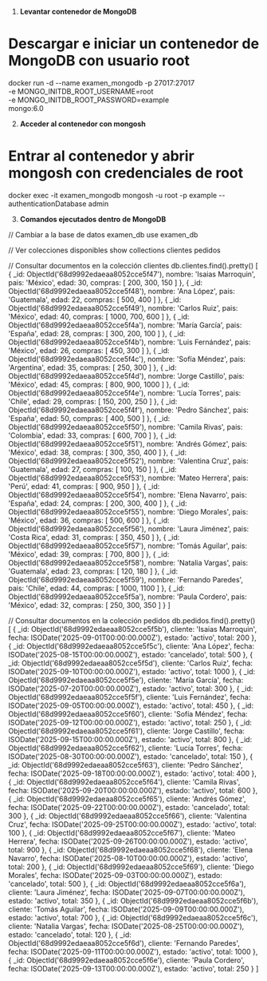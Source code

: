 1. **Levantar contenedor de MongoDB**

# Descargar e iniciar un contenedor de MongoDB con usuario root
docker run -d --name examen_mongodb -p 27017:27017 \
  -e MONGO_INITDB_ROOT_USERNAME=root \
  -e MONGO_INITDB_ROOT_PASSWORD=example \
  mongo:6.0


2. **Acceder al contenedor con mongosh**

# Entrar al contenedor y abrir mongosh con credenciales de root
docker exec -it examen_mongodb mongosh -u root -p example --authenticationDatabase admin


3. **Comandos ejecutados dentro de MongoDB**

// Cambiar a la base de datos examen_db
use examen_db

// Ver colecciones disponibles
show collections
clientes
pedidos

// Consultar documentos en la colección clientes
db.clientes.find().pretty()
[
  {
    _id: ObjectId('68d9992edaeaa8052cce5f47'),
    nombre: 'Isaias Marroquin',
    pais: 'México',
    edad: 30,
    compras: [ 200, 300, 150 ]
  },
  {
    _id: ObjectId('68d9992edaeaa8052cce5f48'),
    nombre: 'Ana López',
    pais: 'Guatemala',
    edad: 22,
    compras: [ 500, 400 ]
  },
  {
    _id: ObjectId('68d9992edaeaa8052cce5f49'),
    nombre: 'Carlos Ruiz',
    pais: 'México',
    edad: 40,
    compras: [ 1000, 700, 600 ]
  },
  {
    _id: ObjectId('68d9992edaeaa8052cce5f4a'),
    nombre: 'María García',
    pais: 'España',
    edad: 28,
    compras: [ 300, 200, 100 ]
  },
  {
    _id: ObjectId('68d9992edaeaa8052cce5f4b'),
    nombre: 'Luis Fernández',
    pais: 'México',
    edad: 26,
    compras: [ 450, 300 ]
  },
  {
    _id: ObjectId('68d9992edaeaa8052cce5f4c'),
    nombre: 'Sofía Méndez',
    pais: 'Argentina',
    edad: 35,
    compras: [ 250, 300 ]
  },
  {
    _id: ObjectId('68d9992edaeaa8052cce5f4d'),
    nombre: 'Jorge Castillo',
    pais: 'México',
    edad: 45,
    compras: [ 800, 900, 1000 ]
  },
  {
    _id: ObjectId('68d9992edaeaa8052cce5f4e'),
    nombre: 'Lucía Torres',
    pais: 'Chile',
    edad: 29,
    compras: [ 150, 200, 250 ]
  },
  {
    _id: ObjectId('68d9992edaeaa8052cce5f4f'),
    nombre: 'Pedro Sánchez',
    pais: 'España',
    edad: 50,
    compras: [ 400, 500 ]
  },
  {
    _id: ObjectId('68d9992edaeaa8052cce5f50'),
    nombre: 'Camila Rivas',
    pais: 'Colombia',
    edad: 33,
    compras: [ 600, 700 ]
  },
  {
    _id: ObjectId('68d9992edaeaa8052cce5f51'),
    nombre: 'Andrés Gómez',
    pais: 'México',
    edad: 38,
    compras: [ 300, 350, 400 ]
  },
  {
    _id: ObjectId('68d9992edaeaa8052cce5f52'),
    nombre: 'Valentina Cruz',
    pais: 'Guatemala',
    edad: 27,
    compras: [ 100, 150 ]
  },
  {
    _id: ObjectId('68d9992edaeaa8052cce5f53'),
    nombre: 'Mateo Herrera',
    pais: 'Perú',
    edad: 41,
    compras: [ 900, 950 ]
  },
  {
    _id: ObjectId('68d9992edaeaa8052cce5f54'),
    nombre: 'Elena Navarro',
    pais: 'España',
    edad: 24,
    compras: [ 200, 300, 400 ]
  },
  {
    _id: ObjectId('68d9992edaeaa8052cce5f55'),
    nombre: 'Diego Morales',
    pais: 'México',
    edad: 36,
    compras: [ 500, 600 ]
  },
  {
    _id: ObjectId('68d9992edaeaa8052cce5f56'),
    nombre: 'Laura Jiménez',
    pais: 'Costa Rica',
    edad: 31,
    compras: [ 350, 450 ]
  },
  {
    _id: ObjectId('68d9992edaeaa8052cce5f57'),
    nombre: 'Tomás Aguilar',
    pais: 'México',
    edad: 39,
    compras: [ 700, 800 ]
  },
  {
    _id: ObjectId('68d9992edaeaa8052cce5f58'),
    nombre: 'Natalia Vargas',
    pais: 'Guatemala',
    edad: 23,
    compras: [ 120, 180 ]
  },
  {
    _id: ObjectId('68d9992edaeaa8052cce5f59'),
    nombre: 'Fernando Paredes',
    pais: 'Chile',
    edad: 44,
    compras: [ 1000, 1100 ]
  },
  {
    _id: ObjectId('68d9992edaeaa8052cce5f5a'),
    nombre: 'Paula Cordero',
    pais: 'México',
    edad: 32,
    compras: [ 250, 300, 350 ]
  }
]

// Consultar documentos en la colección pedidos
 db.pedidos.find().pretty()
 [
  {
    _id: ObjectId('68d9992edaeaa8052cce5f5b'),
    cliente: 'Isaias Marroquin',
    fecha: ISODate('2025-09-01T00:00:00.000Z'),
    estado: 'activo',
    total: 200
  },
  {
    _id: ObjectId('68d9992edaeaa8052cce5f5c'),
    cliente: 'Ana López',
    fecha: ISODate('2025-08-15T00:00:00.000Z'),
    estado: 'cancelado',
    total: 500
  },
  {
    _id: ObjectId('68d9992edaeaa8052cce5f5d'),
    cliente: 'Carlos Ruiz',
    fecha: ISODate('2025-09-10T00:00:00.000Z'),
    estado: 'activo',
    total: 1000
  },
  {
    _id: ObjectId('68d9992edaeaa8052cce5f5e'),
    cliente: 'María García',
    fecha: ISODate('2025-07-20T00:00:00.000Z'),
    estado: 'activo',
    total: 300
  },
  {
    _id: ObjectId('68d9992edaeaa8052cce5f5f'),
    cliente: 'Luis Fernández',
    fecha: ISODate('2025-09-05T00:00:00.000Z'),
    estado: 'activo',
    total: 450
  },
  {
    _id: ObjectId('68d9992edaeaa8052cce5f60'),
    cliente: 'Sofía Méndez',
    fecha: ISODate('2025-09-12T00:00:00.000Z'),
    estado: 'activo',
    total: 250
  },
  {
    _id: ObjectId('68d9992edaeaa8052cce5f61'),
    cliente: 'Jorge Castillo',
    fecha: ISODate('2025-09-15T00:00:00.000Z'),
    estado: 'activo',
    total: 800
  },
  {
    _id: ObjectId('68d9992edaeaa8052cce5f62'),
    cliente: 'Lucía Torres',
    fecha: ISODate('2025-08-30T00:00:00.000Z'),
    estado: 'cancelado',
    total: 150
  },
  {
    _id: ObjectId('68d9992edaeaa8052cce5f63'),
    cliente: 'Pedro Sánchez',
    fecha: ISODate('2025-09-18T00:00:00.000Z'),
    estado: 'activo',
    total: 400
  },
  {
    _id: ObjectId('68d9992edaeaa8052cce5f64'),
    cliente: 'Camila Rivas',
    fecha: ISODate('2025-09-20T00:00:00.000Z'),
    estado: 'activo',
    total: 600
  },
  {
    _id: ObjectId('68d9992edaeaa8052cce5f65'),
    cliente: 'Andrés Gómez',
    fecha: ISODate('2025-09-22T00:00:00.000Z'),
    estado: 'cancelado',
    total: 300
  },
  {
    _id: ObjectId('68d9992edaeaa8052cce5f66'),
    cliente: 'Valentina Cruz',
    fecha: ISODate('2025-09-25T00:00:00.000Z'),
    estado: 'activo',
    total: 100
  },
  {
    _id: ObjectId('68d9992edaeaa8052cce5f67'),
    cliente: 'Mateo Herrera',
    fecha: ISODate('2025-09-26T00:00:00.000Z'),
    estado: 'activo',
    total: 900
  },
  {
    _id: ObjectId('68d9992edaeaa8052cce5f68'),
    cliente: 'Elena Navarro',
    fecha: ISODate('2025-08-10T00:00:00.000Z'),
    estado: 'activo',
    total: 200
  },
  {
    _id: ObjectId('68d9992edaeaa8052cce5f69'),
    cliente: 'Diego Morales',
    fecha: ISODate('2025-09-03T00:00:00.000Z'),
    estado: 'cancelado',
    total: 500
  },
  {
    _id: ObjectId('68d9992edaeaa8052cce5f6a'),
    cliente: 'Laura Jiménez',
    fecha: ISODate('2025-09-07T00:00:00.000Z'),
    estado: 'activo',
    total: 350
  },
  {
    _id: ObjectId('68d9992edaeaa8052cce5f6b'),
    cliente: 'Tomás Aguilar',
    fecha: ISODate('2025-09-09T00:00:00.000Z'),
    estado: 'activo',
    total: 700
  },
  {
    _id: ObjectId('68d9992edaeaa8052cce5f6c'),
    cliente: 'Natalia Vargas',
    fecha: ISODate('2025-08-25T00:00:00.000Z'),
    estado: 'cancelado',
    total: 120
  },
  {
    _id: ObjectId('68d9992edaeaa8052cce5f6d'),
    cliente: 'Fernando Paredes',
    fecha: ISODate('2025-09-11T00:00:00.000Z'),
    estado: 'activo',
    total: 1000
  },
  {
    _id: ObjectId('68d9992edaeaa8052cce5f6e'),
    cliente: 'Paula Cordero',
    fecha: ISODate('2025-09-13T00:00:00.000Z'),
    estado: 'activo',
    total: 250
  }
]
